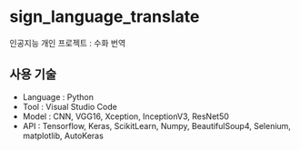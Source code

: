 # sign_language_translate
인공지능 개인 프로젝트 : 수화 번역


## 사용 기술
* Language : Python        
* Tool : Visual Studio Code    
* Model : CNN, VGG16, Xception, InceptionV3, ResNet50
* API : Tensorflow, Keras, ScikitLearn, Numpy, BeautifulSoup4, Selenium, matplotlib, AutoKeras    
